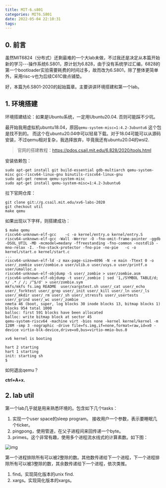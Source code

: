 ```yaml
---
title: MIT-6.s801
categories: MIT6.S801
date: 2022-05-04 22:10:31
tags:
---
```




## 0. 前言

虽然MIT6824（分布式）还剩最难的一个大lab未做，不过我还是决定从本篇开始新的学习---操作系统6.S801，原计划为6.828，由于没有系统学过汇编，6828的第一个bootloader实验需要耗费的时间过多，故而改为6.S801，除了整体更简单外，采用risc-v也为后续C61C做点铺垫。

好，本篇为6.S801-2020的起始篇章。主要讲讲环境搭建和第一个lab。

<!--more-->

## 1. 环境搭建

环境搭建结论：如果是Ubuntu系统，一定用Ubuntu20.04. 否则可能踩不少坑。

最开始我用虚拟机ubuntu18.04，原因`qemu-system-misc=1:4.2-3ubuntu6` 这个包是找不到的。 而这个在ubuntu20.04中可以轻易下载。对于18.04可能可以从源码安装，不过qemu相对复杂，我选择放弃，毕竟我还有ubuntu20.04的wsl2. 

> 官网的搭建教程：https://pdos.csail.mit.edu/6.828/2020/tools.html

安装依赖包：

```shell
sudo apt-get install git build-essential gdb-multiarch qemu-system-misc gcc-riscv64-linux-gnu binutils-riscv64-linux-gnu 
sudo apt-get remove qemu-system-misc
sudo apt-get install qemu-system-misc=1:4.2-3ubuntu6
```

拉下官网仓库：

```
git clone git://g.csail.mit.edu/xv6-labs-2020
git checkout util
make qemu
```

如果出现以下字样，则搭建成功：

```
$ make qemu
riscv64-unknown-elf-gcc    -c -o kernel/entry.o kernel/entry.S
riscv64-unknown-elf-gcc -Wall -Werror -O -fno-omit-frame-pointer -ggdb -DSOL_UTIL -MD -mcmodel=medany -ffreestanding -fno-common -nostdlib -mno-relax -I. -fno-stack-protector -fno-pie -no-pie   -c -o kernel/start.o kernel/start.c
...  
riscv64-unknown-elf-ld -z max-page-size=4096 -N -e main -Ttext 0 -o user/_zombie user/zombie.o user/ulib.o user/usys.o user/printf.o user/umalloc.o
riscv64-unknown-elf-objdump -S user/_zombie > user/zombie.asm
riscv64-unknown-elf-objdump -t user/_zombie | sed '1,/SYMBOL TABLE/d; s/ .* / /; /^$/d' > user/zombie.sym
mkfs/mkfs fs.img README  user/xargstest.sh user/_cat user/_echo user/_forktest user/_grep user/_init user/_kill user/_ln user/_ls user/_mkdir user/_rm user/_sh user/_stressfs user/_usertests user/_grind user/_wc user/_zombie 
nmeta 46 (boot, super, log blocks 30 inode blocks 13, bitmap blocks 1) blocks 954 total 1000
balloc: first 591 blocks have been allocated
balloc: write bitmap block at sector 45
qemu-system-riscv64 -machine virt -bios none -kernel kernel/kernel -m 128M -smp 3 -nographic -drive file=fs.img,if=none,format=raw,id=x0 -device virtio-blk-device,drive=x0,bus=virtio-mmio-bus.0

xv6 kernel is booting

hart 2 starting
hart 1 starting
init: starting sh
$
```

如何退出qemu？

**ctrl+A+x.**

## 2. lab util

第一个lab几乎就是用来熟悉环境的。包含如下几个tasks：

1. 实现一个user space的sleep program。 接收用户一个参数，表示要睡眠几个ticker。
2. pingpong，使用管道，在父子进程间来回传递一个byte。
3. primes。这个非常有趣，使用多个进程流水线式的计算素数。如下图：

![img](https://cdn.JsDelivr.net/gh/ravenxrz/PicBed/img/sieve.gif)

第一个进程排除所有可以被2整除的数。其他数传递给下一个进程，下一个进程排除所有可以被3整除的数，其余数传递给下一个进程，依次类推。

1. find。实现简化版本的unix find. 
2. xargs。实现简化版本的xargs。


